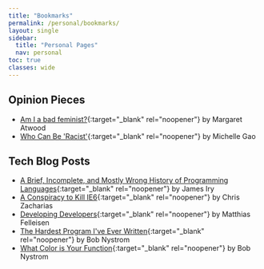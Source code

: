 ```yaml
---
title: "Bookmarks"
permalink: /personal/bookmarks/
layout: single
sidebar:
  title: "Personal Pages"
  nav: personal
toc: true
classes: wide
---
```


## Opinion Pieces
- [Am I a bad feminist?](https://www.theglobeandmail.com/opinion/am-i-a-bad-feminist/article37591823/){:target="_blank" rel="noopener"} by Margaret Atwood
- [Who Can Be 'Racist'](https://www.thecrimson.com/column/between-the-lines/article/2018/8/10/gao-who-can-be-racist/){:target="_blank" rel="noopener"} by Michelle Gao

## Tech Blog Posts
- [A Brief, Incomplete, and Mostly Wrong History of Programming Languages](https://james-iry.blogspot.com/2009/05/brief-incomplete-and-mostly-wrong.html){:target="_blank" rel="noopener"} by James Iry
- [A Conspiracy to Kill IE6](https://blog.chriszacharias.com/a-conspiracy-to-kill-ie6){:target="_blank" rel="noopener"} by Chris Zacharias
- [Developing Developers](https://felleisen.org/matthias/Thoughts/Developing_Developers.html){:target="_blank" rel="noopener"} by Matthias Felleisen
- [The Hardest Program I've Ever Written](https://journal.stuffwithstuff.com/2015/09/08/the-hardest-program-ive-ever-written/){:target="_blank" rel="noopener"} by Bob Nystrom
- [What Color is Your Function](https://journal.stuffwithstuff.com/2015/02/01/what-color-is-your-function/){:target="_blank" rel="noopener"} by Bob Nystrom
